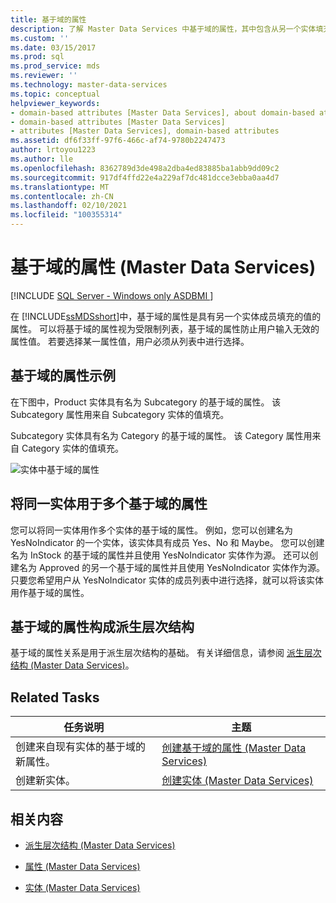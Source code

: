 ```yaml
---
title: 基于域的属性
description: 了解 Master Data Services 中基于域的属性，其中包含从另一个实体填充的值。 用户必须从列表中选取一个值。
ms.custom: ''
ms.date: 03/15/2017
ms.prod: sql
ms.prod_service: mds
ms.reviewer: ''
ms.technology: master-data-services
ms.topic: conceptual
helpviewer_keywords:
- domain-based attributes [Master Data Services], about domain-based attributes
- domain-based attributes [Master Data Services]
- attributes [Master Data Services], domain-based attributes
ms.assetid: df6f33ff-97f6-466c-af74-9780b2247473
author: lrtoyou1223
ms.author: lle
ms.openlocfilehash: 8362789d3de498a2dba4ed83885ba1abb9dd09c2
ms.sourcegitcommit: 917df4ffd22e4a229af7dc481dcce3ebba0aa4d7
ms.translationtype: MT
ms.contentlocale: zh-CN
ms.lasthandoff: 02/10/2021
ms.locfileid: "100355314"
---
```

# <a name="domain-based-attributes-master-data-services"></a>基于域的属性 (Master Data Services)

[!INCLUDE [SQL Server - Windows only ASDBMI  ](../includes/applies-to-version/sql-windows-only-asdbmi.md)]

  在 [!INCLUDE[ssMDSshort](../includes/ssmdsshort-md.md)]中，基于域的属性是具有另一个实体成员填充的值的属性。 可以将基于域的属性视为受限制列表，基于域的属性防止用户输入无效的属性值。 若要选择某一属性值，用户必须从列表中进行选择。  
  
## <a name="domain-based-attribute-example"></a>基于域的属性示例  
 在下图中，Product 实体具有名为 Subcategory 的基于域的属性。 该 Subcategory 属性用来自 Subcategory 实体的值填充。  
  
 Subcategory 实体具有名为 Category 的基于域的属性。 该 Category 属性用来自 Category 实体的值填充。  
  
 ![实体中基于域的属性](../master-data-services/media/mds-conc-domain-based-attribute-conceptual.gif "实体中基于域的属性")  
  
## <a name="use-same-entity-for-multiple-domain-based-attributes"></a>将同一实体用于多个基于域的属性  
 您可以将同一实体用作多个实体的基于域的属性。 例如，您可以创建名为 YesNoIndicator 的一个实体，该实体具有成员 Yes、No 和 Maybe。 您可以创建名为 InStock 的基于域的属性并且使用 YesNoIndicator 实体作为源。 还可以创建名为 Approved 的另一个基于域的属性并且使用 YesNoIndicator 实体作为源。 只要您希望用户从 YesNoIndicator 实体的成员列表中进行选择，就可以将该实体用作基于域的属性。  
  
## <a name="domain-based-attributes-form-derived-hierarchies"></a>基于域的属性构成派生层次结构  
 基于域的属性关系是用于派生层次结构的基础。 有关详细信息，请参阅 [派生层次结构 (Master Data Services)](../master-data-services/derived-hierarchies-master-data-services.md)。  
  
## <a name="related-tasks"></a>Related Tasks  
  
|任务说明|主题|  
|----------------------|-----------|  
|创建来自现有实体的基于域的新属性。|[创建基于域的属性 (Master Data Services)](../master-data-services/create-a-domain-based-attribute-master-data-services.md)|  
|创建新实体。|[创建实体 (Master Data Services)](../master-data-services/create-an-entity-master-data-services.md)|  
  
## <a name="related-content"></a>相关内容  
  
-   [派生层次结构 (Master Data Services)](../master-data-services/derived-hierarchies-master-data-services.md)  
  
-   [属性 (Master Data Services)](../master-data-services/attributes-master-data-services.md)  
  
-   [实体 (Master Data Services)](../master-data-services/entities-master-data-services.md)  
  
  
